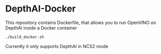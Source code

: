 # DepthAI-Docker

This repository contains Dockerfile, that allows you to run OpenVINO on DepthAI inside a Docker container

```
./build_docker.sh
```

Currently it only supports DepthAI in NCS2 mode